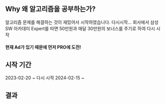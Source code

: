 ## Why 왜 알고리즘을 공부하는가?
알고리즘 문제를 해결하는 것이 재밌어서 시작하였습니다.
다시시작...
회사에서 삼성 SW 아카데미 Expert를 따면 50만원과 매달 30만원의 보너스를 주기로 하여 다시 시작
#### 현재 Ad가 있기 때문에 먼저 PRO에 도전!


## 시작 기간
2023-02-20 ~ 
다시 시작
2024-02-15 ~ 

## 결과
